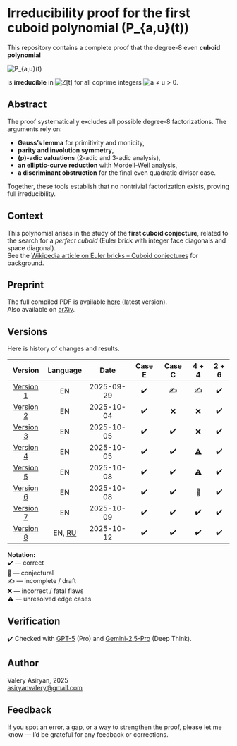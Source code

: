 # Irreducibility proof for the first cuboid polynomial \(P_{a,u}(t)\)
This repository contains a complete proof that the degree-8 even **cuboid polynomial**  
  
![P_{a,u}(t)](https://latex.codecogs.com/svg.latex?P_{a,u}(t)=t^{8}+6(u^{2}-a^{2})t^{6}+(a^{4}-4a^{2}u^{2}+u^{4})t^{4}-6a^{2}u^{2}(u^{2}-a^{2})t^{2}+a^{4}u^{4})
  
is **irreducible** in ![Z[t]](https://latex.codecogs.com/svg.latex?\mathbb{Z}[t]) for all coprime integers ![a ≠ u > 0](https://latex.codecogs.com/svg.latex?a%20\ne%20u%20%3E%200).

## Abstract
The proof systematically excludes all possible degree-8 factorizations. The arguments rely on:

- **Gauss’s lemma** for primitivity and monicity,  
- **parity and involution symmetry**,  
- **\(p\)-adic valuations** (2-adic and 3-adic analysis),
- **an elliptic-curve reduction** with Mordell-Weil analysis,  
- **a discriminant obstruction** for the final even quadratic divisor case.  

Together, these tools establish that no nontrivial factorization exists, proving full irreducibility.

## Context
This polynomial arises in the study of the **first cuboid conjecture**, related to the search for a *perfect cuboid* (Euler brick with integer face diagonals and space diagonal).  
See the [Wikipedia article on Euler bricks – Cuboid conjectures](https://en.wikipedia.org/wiki/Euler_brick#Cuboid_conjectures) for background.

## Preprint
The full compiled PDF is available [here](main/v7/Cuboid_conjecture_1.pdf) (latest version).  
Also available on [arXiv](https://arxiv.org/abs/2510.07643).  

## Versions
Here is history of changes and results.

| Version | Language       | Date       | Case E | Case C | 4 + 4 | 2 + 6 |
|:-------:|:----------:|:----------:|:------:|:------:|:-----:|:-----:|
| [Version 1](main/v1/Cuboid_conjecture_1.pdf) | EN | 2025-09-29 | ✔️ | ✍️ | ✍️ | ✔️ |
| [Version 2](main/v2/Cuboid_conjecture_1.pdf) | EN | 2025-10-04 | ✔️ | ❌ | ❌️ | ✔️ |
| [Version 3](main/v3/Cuboid_conjecture_1.pdf) | EN | 2025-10-05 | ✔️ | ✔️ | ❌ | ✔️ |
| [Version 4](main/v4/Cuboid_conjecture_1.pdf) | EN | 2025-10-05 | ✔️ | ✔️ | ⚠️ | ✔️ |
| [Version 5](main/v5/Cuboid_conjecture_1.pdf) | EN | 2025-10-08 | ✔️ | ✔️ | ⚠️ | ✔️ |
| [Version 6](main/v6/Cuboid_conjecture_1.pdf) | EN | 2025-10-08 | ✔️ | ✔️ | 🧩 | ✔️ |
| [Version 7](main/v7/Cuboid_conjecture_1.pdf) | EN | 2025-10-09 | ✔️ | ✔️ | ✔️ | ✔️ |
| [Version 8](main/v8/Cuboid_conjecture_1.pdf) | EN, [RU](main/v8/ru/Cuboid_conjecture_1_RU.pdf) | 2025-10-12 | ✔️ | ✔️ | ✔️ | ✔️ |

**Notation:**  
✔️ — correct  
🧩 — conjectural  
✍️ — incomplete / draft  
❌ — incorrect / fatal flaws  
⚠️ — unresolved edge cases  

## Verification
✔️ Checked with [GPT-5](https://chatgpt.com/) (Pro) and [Gemini-2.5-Pro](https://gemini.google.com/app) (Deep Think).

## Author
Valery Asiryan, 2025  
asiryanvalery@gmail.com

## Feedback
If you spot an error, a gap, or a way to strengthen the proof, please let me know — I’d be grateful for any feedback or corrections.
